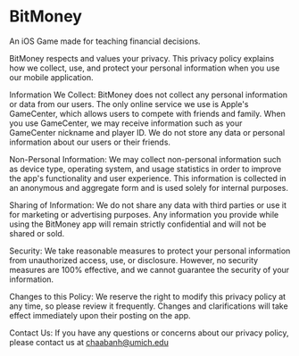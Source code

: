 # BitMoney

An iOS Game made for teaching financial decisions.


BitMoney respects and values your privacy. This privacy policy explains how we collect, use, and protect your personal information when you use our mobile application.

Information We Collect: 
BitMoney does not collect any personal information or data from our users. The only online service we use is Apple's GameCenter, which allows users to compete with friends and family. When you use GameCenter, we may receive information such as your GameCenter nickname and player ID. We do not store any data or personal information about our users or their friends.

Non-Personal Information: 
We may collect non-personal information such as device type, operating system, and usage statistics in order to improve the app's functionality and user experience. This information is collected in an anonymous and aggregate form and is used solely for internal purposes.

Sharing of Information: 
We do not share any data with third parties or use it for marketing or advertising purposes. Any information you provide while using the BitMoney app will remain strictly confidential and will not be shared or sold.

Security: 
We take reasonable measures to protect your personal information from unauthorized access, use, or disclosure. However, no security measures are 100% effective, and we cannot guarantee the security of your information.

Changes to this Policy: 
We reserve the right to modify this privacy policy at any time, so please review it frequently. Changes and clarifications will take effect immediately upon their posting on the app.

Contact Us: 
If you have any questions or concerns about our privacy policy, please contact us at chaabanh@umich.edu
